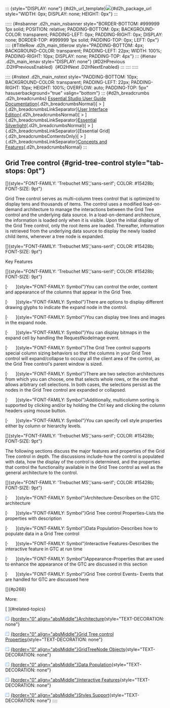 ::: {style="DISPLAY: none"}
[](ms-xhelp:///?Id=d2h_url_template){#d2h_url_template}![](!package_url!){#d2h_package_url style="WIDTH: 0px; DISPLAY: none; HEIGHT: 0px"}
:::

::::: {#nsbanner .d2h_main_nsbanner style="BORDER-BOTTOM: #999999 1px solid; POSITION: relative; PADDING-BOTTOM: 0px; BACKGROUND-COLOR: transparent; PADDING-LEFT: 0px; PADDING-RIGHT: 0px; DISPLAY: none; BORDER-TOP: #999999 1px solid; PADDING-TOP: 0px; LEFT: 0px"}
:::: {#TitleRow .d2h_main_titlerow style="PADDING-BOTTOM: 4px; BACKGROUND-COLOR: transparent; PADDING-LEFT: 22px; WIDTH: 100%; PADDING-RIGHT: 10px; DISPLAY: none; PADDING-TOP: 4px"}
::: {#ienav .d2h_main_ienav style="DISPLAY: none"}
[](ms-xhelp:///?Id=a7a3286c-273f-45a8-afd4-f1c7e33318da){#D2HPrevious .D2HPreviousEnabled}  [](ms-xhelp:///?Id=f32b7ff1-fac8-4cad-85f1-78a90c57d78f){#D2HNext .D2HNextEnabled}
:::
::::
:::::

:::: {#nstext .d2h_main_nstext style="PADDING-BOTTOM: 10px; BACKGROUND-COLOR: transparent; PADDING-LEFT: 22px; PADDING-RIGHT: 10px; HEIGHT: 100%; OVERFLOW: auto; PADDING-TOP: 5px" hasuserbackground="true" valign="bottom"}
::: {#d2h_breadcrumbs .d2h_breadcrumbs}
[Essential Studio User Guide Documentation](ms-xhelp:///?Id=12457748-09e3-4d74-a240-8e049cedf030){.d2h_breadcrumbsNormal}[ \> ]{.d2h_breadcrumbsLinkSeparator}[User Interface Edition](ms-xhelp:///?Id=c29296b7-531c-413b-a0ec-488ca1f7f669){.d2h_breadcrumbsNormal}[ \> ]{.d2h_breadcrumbsLinkSeparator}[Essential Silverlight](ms-xhelp:///?Id=66221bd1-ba2e-43c2-94a7-618f50e01d24){.d2h_breadcrumbsNormal}[ \> ]{.d2h_breadcrumbsLinkSeparator}[Essential Grid]{.d2h_breadcrumbsContentsOnly}[ \> ]{.d2h_breadcrumbsLinkSeparator}[Concepts and Features](ms-xhelp:///?Id=8126789d-b192-4c3c-9e36-f0119f12b8b9){.d2h_breadcrumbsNormal}
:::

## Grid Tree control {#grid-tree-control style="tab-stops: 0pt"}

[]{style="FONT-FAMILY: 'Trebuchet MS','sans-serif'; COLOR: #15428b; FONT-SIZE: 9pt"} 

Grid Tree control serves as multi-column trees control that is optimized to display tens and thousands of items. The control uses a modified load-on-demand architecture to manage the interactions between the Grid Tree control and the underlying data source. In a load-on-demand architecture, the information is loaded only when it is visible. Upon the initial display of the Grid Tree control, only the root items are loaded. Thereafter, information is retrieved from the underlying data source to display the newly loaded child items, whenever a tree node is expanded.

[]{style="FONT-FAMILY: 'Trebuchet MS','sans-serif'; COLOR: #15428b; FONT-SIZE: 9pt"} 

Key Features

[]{style="FONT-FAMILY: 'Trebuchet MS','sans-serif'; COLOR: #15428b; FONT-SIZE: 9pt"} 

[·      ]{style="FONT-FAMILY: Symbol"}You can control the order, content and appearance of the columns that appear in the Grid Tree.

[·      ]{style="FONT-FAMILY: Symbol"}There are options to display different drawing glyphs to indicate the expand node in the control.

[·      ]{style="FONT-FAMILY: Symbol"}You can display tree lines and images in the expand node.

[·      ]{style="FONT-FAMILY: Symbol"}You can display bitmaps in the expand cell by handling the RequestNodeImage event.

[·      ]{style="FONT-FAMILY: Symbol"}The Grid Tree control supports special column sizing behaviors so that the columns in your Grid Tree control will expand/collapse to occupy all the client area of the control, as the Grid Tree control's parent window is sized.

[·      ]{style="FONT-FAMILY: Symbol"}There are two selection architectures from which you can choose, one that selects whole rows, or the one that allows arbitrary cell selections. In both cases, the selections persist as the nodes in the Grid Tree control are expanded or collapsed.

[·      ]{style="FONT-FAMILY: Symbol"}Additionally, multicolumn sorting is supported by clicking and/or by holding the Ctrl key and clicking the column headers using mouse button.

[·      ]{style="FONT-FAMILY: Symbol"}You can specify cell style properties either by column or hierarchy levels.

[]{style="FONT-FAMILY: 'Trebuchet MS','sans-serif'; COLOR: #15428b; FONT-SIZE: 9pt"} 

The following sections discuss the major features and properties of the Grid Tree control in depth. The discussions include-how the control is populated with data, how the display of the control is determined, and the properties that control the functionality available in the Grid Tree control as well as the general architecture to the control.

[]{style="FONT-FAMILY: 'Trebuchet MS','sans-serif'; COLOR: #15428b; FONT-SIZE: 9pt"} 

[·      ]{style="FONT-FAMILY: Symbol"}Architecture-Describes on the GTC architecture

[·      ]{style="FONT-FAMILY: Symbol"}Grid Tree control Properties-Lists the properties with description

[·      ]{style="FONT-FAMILY: Symbol"}Data Population-Describes how to populate data in a Grid Tree control

[·      ]{style="FONT-FAMILY: Symbol"}Interactive Features-Describes the interactive feature in GTC at run time

[·      ]{style="FONT-FAMILY: Symbol"}Appearance-Properties that are used to enhance the appearance of the GTC are discussed in this section

[·      ]{style="FONT-FAMILY: Symbol"}Grid Tree control Events- Events that are handled for GTC are discussed here

[]{#p268} 

More:

[ ]{#related-topics}

[![](button.gif){border="0" align="absMiddle"}Architecture](ms-xhelp:///?Id=f32b7ff1-fac8-4cad-85f1-78a90c57d78f){style="TEXT-DECORATION: none"}

[![](button.gif){border="0" align="absMiddle"}Grid Tree control Properties](ms-xhelp:///?Id=e7a25934-1ee3-49f5-8da4-9f822a65c79e){style="TEXT-DECORATION: none"}

[![](button.gif){border="0" align="absMiddle"}GridTreeNode Objects](ms-xhelp:///?Id=abce9fd4-10de-4584-9f20-4df803ac6ea0){style="TEXT-DECORATION: none"}

[![](button.gif){border="0" align="absMiddle"}Data Population](ms-xhelp:///?Id=bf3e9394-b93f-4a17-90c8-d8d9d6847274){style="TEXT-DECORATION: none"}

[![](button.gif){border="0" align="absMiddle"}Interactive Features](ms-xhelp:///?Id=b255038d-3503-4e63-95bf-33cc80d11988){style="TEXT-DECORATION: none"}

[![](button.gif){border="0" align="absMiddle"}Styles Support](ms-xhelp:///?Id=f574a81e-90e6-4c19-a2f1-eae725594e5d){style="TEXT-DECORATION: none"}
::::
